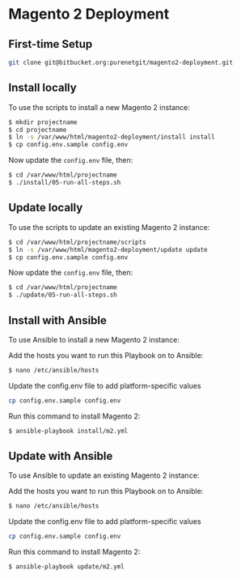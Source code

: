 # Magento 2 Deployment

## First-time Setup

```bash
git clone git@bitbucket.org:purenetgit/magento2-deployment.git
```

## Install locally

To use the scripts to install a new Magento 2 instance:

```bash
$ mkdir projectname
$ cd projectname
$ ln -s /var/www/html/magento2-deployment/install install
$ cp config.env.sample config.env
```

Now update the `config.env` file, then:

```bash
$ cd /var/www/html/projectname
$ ./install/05-run-all-steps.sh
```

## Update locally

To use the scripts to update an existing Magento 2 instance:

```bash
$ cd /var/www/html/projectname/scripts
$ ln -s /var/www/html/magento2-deployment/update update
$ cp config.env.sample config.env
```

Now update the `config.env` file, then:

```bash
$ cd /var/www/html/projectname
$ ./update/05-run-all-steps.sh
```

## Install with Ansible

To use Ansible to install a new Magento 2 instance:

Add the hosts you want to run this Playbook on to Ansible:
```bash
$ nano /etc/ansible/hosts
```

Update the config.env file to add platform-specific values
```bash
cp config.env.sample config.env
```

Run this command to install Magento 2:
```bash
$ ansible-playbook install/m2.yml
```

## Update with Ansible

To use Ansible to update an existing Magento 2 instance:

Add the hosts you want to run this Playbook on to Ansible:
```bash
$ nano /etc/ansible/hosts
```

Update the config.env file to add platform-specific values
```bash
cp config.env.sample config.env
```

Run this command to install Magento 2:
```bash
$ ansible-playbook update/m2.yml
```
